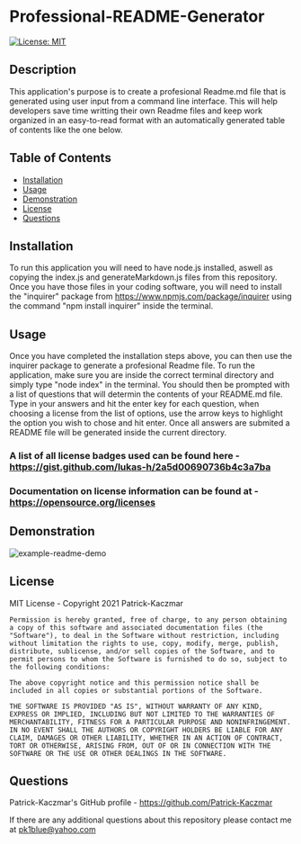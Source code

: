 # Professional-README-Generator


[![License: MIT](https://img.shields.io/badge/License-MIT-yellow.svg)](https://opensource.org/licenses/MIT)

## Description
This application's purpose is to create a profesional Readme.md file that is generated using user input from a command line interface. This will help developers save time writting their own Readme files and keep work organized in an easy-to-read format with an automatically generated table of contents like the one below.

## Table of Contents
* [Installation](#Installation)
* [Usage](#Usage)
* [Demonstration](#Demonstration)
* [License](#License)
* [Questions](#Questions)

## Installation
To run this application you will need to have node.js installed, aswell as copying the index.js and generateMarkdown.js files from this repository. Once you have those files in your coding software, you will need to install the "inquirer" package from https://www.npmjs.com/package/inquirer using the command "npm install inquirer" inside the terminal.

## Usage
Once you have completed the installation steps above, you can then use the inquirer package to generate a profesional Readme file. To run the application, make sure you are inside the correct terminal directory and simply type "node index" in the terminal. You should then be prompted with a list of questions that will determin the contents of your README.md file. Type in your answers and hit the enter key for each question, when choosing a license from the list of options, use the arrow keys to highlight the option you wish to chose and hit enter. Once all answers are submited a README file will be generated inside the current directory.

### A list of all license badges used can be found here - https://gist.github.com/lukas-h/2a5d00690736b4c3a7ba

### Documentation on license information can be found at - https://opensource.org/licenses

## Demonstration
![example-readme-demo](./assets/example-readme-demo.gif)

## License
MIT License - Copyright 2021 Patrick-Kaczmar

    Permission is hereby granted, free of charge, to any person obtaining a copy of this software and associated documentation files (the "Software"), to deal in the Software without restriction, including without limitation the rights to use, copy, modify, merge, publish, distribute, sublicense, and/or sell copies of the Software, and to permit persons to whom the Software is furnished to do so, subject to the following conditions:
    
    The above copyright notice and this permission notice shall be included in all copies or substantial portions of the Software.
    
    THE SOFTWARE IS PROVIDED "AS IS", WITHOUT WARRANTY OF ANY KIND, EXPRESS OR IMPLIED, INCLUDING BUT NOT LIMITED TO THE WARRANTIES OF MERCHANTABILITY, FITNESS FOR A PARTICULAR PURPOSE AND NONINFRINGEMENT. IN NO EVENT SHALL THE AUTHORS OR COPYRIGHT HOLDERS BE LIABLE FOR ANY CLAIM, DAMAGES OR OTHER LIABILITY, WHETHER IN AN ACTION OF CONTRACT, TORT OR OTHERWISE, ARISING FROM, OUT OF OR IN CONNECTION WITH THE SOFTWARE OR THE USE OR OTHER DEALINGS IN THE SOFTWARE.

## Questions
Patrick-Kaczmar's GitHub profile - https://github.com/Patrick-Kaczmar

If there are any additional questions about this repository please contact me at pk1blue@yahoo.com

